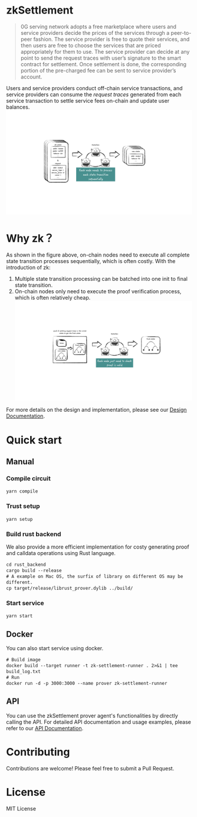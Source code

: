 # zkSettlement
> 0G serving network adopts a free marketplace where users and service providers decide the prices of the services through a peer-to-peer fashion. The service provider is free to quote their services, and then users are free to choose the services that are priced appropriately for them to use.
> The service provider can decide at any point to send the request traces with user’s signature to the smart contract for settlement. Once settlement is done, the corresponding portion of the pre-charged fee can be sent to service provider’s account. 

Users and service providers conduct off-chain service transactions, and service providers can consume the _request traces_ generated from each service transaction to settle service fees on-chain and update user balances.
![image.png](./doc/images/‎0G%20zkSettlement.‎001.png)

# Why zk？
As shown in the figure above, on-chain nodes need to execute all complete state transition processes sequentially, which is often costly. With the introduction of zk:

1. Multiple state transition processing can be batched into one init to final state transition.
2. On-chain nodes only need to execute the proof verification process, which is often relatively cheap.![image.png](./doc/images/‎0G%20zkSettlement.‎002.png)

For more details on the design and implementation, please see our [Design Documentation](./doc/DESIGN.md).

# Quick start
## Manual
### Compile circuit
```shell
yarn compile
```
### Trust setup
```shell
yarn setup
```

### Build rust backend
We also provide a more efficient implementation for costy generating proof and calldata operations using Rust language. 
```shell
cd rust_backend
cargo build --release
# A example on Mac OS, the surfix of library on different OS may be different.
cp target/release/librust_prover.dylib ../build/
```

### Start service
```shell
yarn start
```
## Docker
You can also start service using docker.
```shell
# Build image
docker build --target runner -t zk-settlement-runner . 2>&1 | tee build_log.txt
# Run
docker run -d -p 3000:3000 --name prover zk-settlement-runner
```

## API
You can use the zkSettlement prover agent's functionalities by directly calling the API.
For detailed API documentation and usage examples, please refer to our [API Documentation](./doc/API.md).

# Contributing
Contributions are welcome! Please feel free to submit a Pull Request.

# License
MIT License